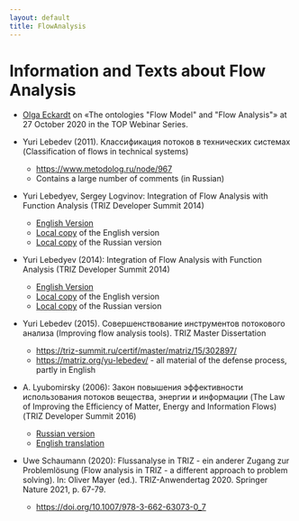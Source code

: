 ```yaml
---
layout: default
title: FlowAnalysis
---
```


# Information and Texts about Flow Analysis

* [Olga Eckardt](2020-10-27) on «The ontologies "Flow Model" and "Flow
  Analysis"» at 27 October 2020 in the TOP Webinar Series.
    
* Yuri Lebedev (2011).  Классификация потоков в технических системах
(Classification of flows in technical systems)
  * <https://www.metodolog.ru/node/967>
  * Contains a large number of comments (in Russian)

* Yuri Lebedyev, Sergey Logvinov: Integration of Flow Analysis with Function
  Analysis (TRIZ Developer Summit 2014)
  * [English Version](https://triz-summit.ru/file.php/id/f300083-file-original.pdf)
  * [Local copy](Texts/Lebedyev/TDS-2014-en.pdf) of the English version
  * [Local copy](Texts/Lebedyev/TDS-2014-ru.pdf) of the Russian version

* Yuri Lebedyev (2014): Integration of Flow Analysis with Function
  Analysis (TRIZ Developer Summit 2014)
  * [English Version](https://triz-summit.ru/file.php/id/f300083-file-original.pdf)
  * [Local copy](Texts/Lebedyev/TDS-2014-en.pdf) of the English version
  * [Local copy](Texts/Lebedyev/TDS-2014-ru.pdf) of the Russian version

* Yuri Lebedev (2015). Совершенствование инструментов потокового анализа
  (Improving flow analysis tools). TRIZ Master Dissertation 
  * <https://triz-summit.ru/certif/master/matriz/15/302897/>
  * <https://matriz.org/yu-lebedev/> - all material of the defense process,
    partly in English
  
* A. Lyubomirsky (2006): Закон повышения эффективности использования потоков
  вещества, энергии и информации (The Law of Improving the Efficiency of
  Matter, Energy and Information Flows) (TRIZ Developer Summit 2016)
  * [Russian version](https://triz-summit.ru/confer/tds-2006/203452/203525/)
  * [English translation](Texts/Lyubomirsky/TDS-2006-en.pdf)

* Uwe Schaumann (2020): Flussanalyse in TRIZ - ein anderer Zugang zur
  Problemlösung (Flow analysis in TRIZ - a different approach to problem
  solving).  In: Oliver Mayer (ed.). TRIZ-Anwendertag 2020. Springer Nature
  2021, p. 67-79.
  * <https://doi.org/10.1007/978-3-662-63073-0_7>